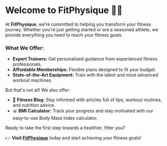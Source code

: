 
# Welcome to **FitPhysique** 🏋️‍♂️

At **FitPhysique**, we’re committed to helping you transform your fitness journey. Whether you're just getting started or are a seasoned athlete, we provide everything you need to reach your fitness goals. 

### What We Offer:
- **Expert Trainers:** Get personalized guidance from experienced fitness professionals.
- **Affordable Memberships:** Flexible plans designed to fit your budget.
- **State-of-the-Art Equipment:** Train with the latest and most advanced workout machines.

But that's not all! We also offer:
- 📝 **Fitness Blog:** Stay informed with articles full of tips, workout routines, and nutrition advice.
- 📊 **BMI Calculator:** Track your progress and stay motivated with our easy-to-use Body Mass Index calculator.

Ready to take the first step towards a healthier, fitter you?

👉 **Visit [FitPhysique](https://66dea47cb17828e4bcf3da26--aquamarine-syrniki-5f0370.netlify.app/)** today and start achieving your fitness goals!
